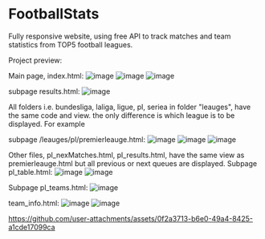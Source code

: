 # FootballStats
Fully responsive website, using free API to track matches and team statistics from TOP5 football leagues.

Project preview:

Main page, index.html:
![image](https://github.com/user-attachments/assets/e0f9658c-3f26-4e8a-af44-82ca7ecc0d21)
![image](https://github.com/user-attachments/assets/b4e2e3fe-e659-4c54-88be-3799a0c1cd31)
![image](https://github.com/user-attachments/assets/3fb12981-5f3d-4773-8b21-a8df3e33cbb5)

subpage results.html:
![image](https://github.com/user-attachments/assets/a314b349-21c8-4bb6-8c0d-b5534d6d795c)

All folders i.e. bundesliga, laliga, ligue, pl, seriea in folder "leauges", have the same code and view.
the only difference is which league is to be displayed. For example

subpage /leauges/pl/premierleauge.html:
![image](https://github.com/user-attachments/assets/18dff1fd-70e2-4f82-b70a-a1bc3608f627)
![image](https://github.com/user-attachments/assets/53373f21-6b71-45f2-99df-7054d41f7317)
![image](https://github.com/user-attachments/assets/cb7f504c-9871-410c-bf34-13d4f39b298f)

Other files, pl_nexMatches.html, pl_results.html, have the same view as premierleauge.html but all previous or next queues are displayed.
Subpage pl_table.html:
![image](https://github.com/user-attachments/assets/0584cc30-375f-4447-b08c-c074fa62f4f4)
![image](https://github.com/user-attachments/assets/12e02e2c-8b58-45db-ba69-e2667ef69dc4)

Subpage pl_teams.html:
![image](https://github.com/user-attachments/assets/3e18bfc7-3dca-4781-9ae8-5319750c4ba6)

team_info.html:
![image](https://github.com/user-attachments/assets/a1691a4d-cc88-4ed4-b1a3-f25e0d927469)
![image](https://github.com/user-attachments/assets/0c89633e-1949-4f4f-9ada-7fc31050990e)


https://github.com/user-attachments/assets/0f2a3713-b6e0-49a4-8425-a1cde17099ca

